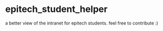 # epitech_student_helper
a better view of the intranet for epitech students. feel free to contribute :)
